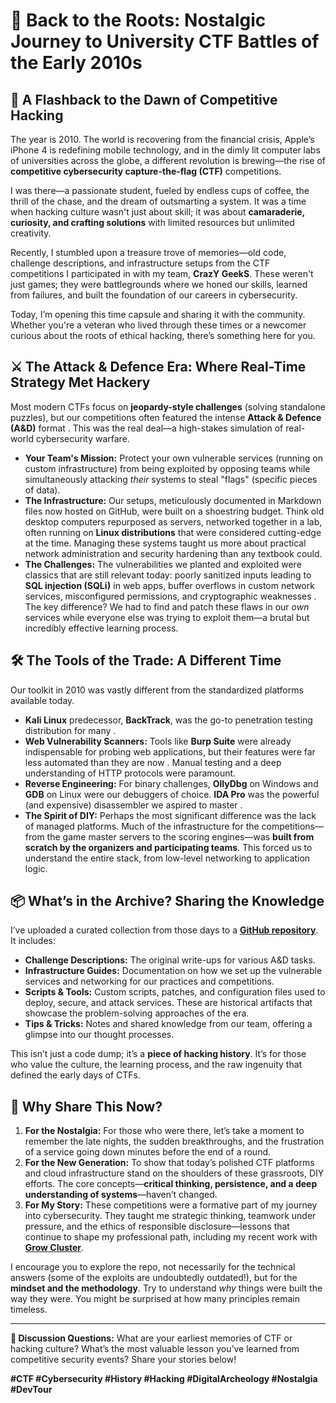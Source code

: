 
# 🔐 Back to the Roots: Nostalgic Journey to University CTF Battles of the Early 2010s

## 🧠 A Flashback to the Dawn of Competitive Hacking

The year is 2010. The world is recovering from the financial crisis, Apple’s iPhone 4 is redefining mobile technology, and in the dimly lit computer labs of universities across the globe, a different revolution is brewing—the rise of **competitive cybersecurity capture-the-flag (CTF)** competitions.

I was there—a passionate student, fueled by endless cups of coffee, the thrill of the chase, and the dream of outsmarting a system. It was a time when hacking culture wasn't just about skill; it was about **camaraderie, curiosity, and crafting solutions** with limited resources but unlimited creativity.

Recently, I stumbled upon a treasure trove of memories—old code, challenge descriptions, and infrastructure setups from the CTF competitions I participated in with my team, **CrazY GeekS**. These weren't just games; they were battlegrounds where we honed our skills, learned from failures, and built the foundation of our careers in cybersecurity.

Today, I’m opening this time capsule and sharing it with the community. Whether you're a veteran who lived through these times or a newcomer curious about the roots of ethical hacking, there’s something here for you.

## ⚔️ The Attack & Defence Era: Where Real-Time Strategy Met Hackery

Most modern CTFs focus on **jeopardy-style challenges** (solving standalone puzzles), but our competitions often featured the intense **Attack & Defence (A&D)** format . This was the real deal—a high-stakes simulation of real-world cybersecurity warfare.

*   **Your Team's Mission:** Protect your own vulnerable services (running on custom infrastructure) from being exploited by opposing teams while simultaneously attacking *their* systems to steal "flags" (specific pieces of data).
*   **The Infrastructure:** Our setups, meticulously documented in Markdown files now hosted on GitHub, were built on a shoestring budget. Think old desktop computers repurposed as servers, networked together in a lab, often running on **Linux distributions** that were considered cutting-edge at the time. Managing these systems taught us more about practical network administration and security hardening than any textbook could.
*   **The Challenges:** The vulnerabilities we planted and exploited were classics that are still relevant today: poorly sanitized inputs leading to **SQL injection (SQLi)** in web apps, buffer overflows in custom network services, misconfigured permissions, and cryptographic weaknesses . The key difference? We had to find and patch these flaws in our *own* services while everyone else was trying to exploit them—a brutal but incredibly effective learning process.

## 🛠️ The Tools of the Trade: A Different Time

Our toolkit in 2010 was vastly different from the standardized platforms available today.

*   **Kali Linux** predecessor, **BackTrack**, was the go-to penetration testing distribution for many .
*   **Web Vulnerability Scanners:** Tools like **Burp Suite** were already indispensable for probing web applications, but their features were far less automated than they are now . Manual testing and a deep understanding of HTTP protocols were paramount.
*   **Reverse Engineering:** For binary challenges, **OllyDbg** on Windows and **GDB** on Linux were our debuggers of choice. **IDA Pro** was the powerful (and expensive) disassembler we aspired to master .
*   **The Spirit of DIY:** Perhaps the most significant difference was the lack of managed platforms. Much of the infrastructure for the competitions—from the game master servers to the scoring engines—was **built from scratch by the organizers and participating teams**. This forced us to understand the entire stack, from low-level networking to application logic.

## 📦 What’s in the Archive? Sharing the Knowledge

I’ve uploaded a curated collection from those days to a **[GitHub repository](https://github.com/D3One/CTF_CrazY_GeekS/tree/main/Attack%26Defence)**. It includes:

*   **Challenge Descriptions:** The original write-ups for various A&D tasks.
*   **Infrastructure Guides:** Documentation on how we set up the vulnerable services and networking for our practices and competitions.
*   **Scripts & Tools:** Custom scripts, patches, and configuration files used to deploy, secure, and attack services. These are historical artifacts that showcase the problem-solving approaches of the era.
*   **Tips & Tricks:** Notes and shared knowledge from our team, offering a glimpse into our thought processes.

This isn’t just a code dump; it’s a **piece of hacking history**. It’s for those who value the culture, the learning process, and the raw ingenuity that defined the early days of CTFs.

## 🤔 Why Share This Now?

1.  **For the Nostalgia:** For those who were there, let’s take a moment to remember the late nights, the sudden breakthroughs, and the frustration of a service going down minutes before the end of a round.
2.  **For the New Generation:** To show that today’s polished CTF platforms and cloud infrastructure stand on the shoulders of these grassroots, DIY efforts. The core concepts—**critical thinking, persistence, and a deep understanding of systems**—haven’t changed.
3.  **For My Story:** These competitions were a formative part of my journey into cybersecurity. They taught me strategic thinking, teamwork under pressure, and the ethics of responsible disclosure—lessons that continue to shape my professional path, including my recent work with **[Grow Cluster](https://growcluster.com/en/)**.

I encourage you to explore the repo, not necessarily for the technical answers (some of the exploits are undoubtedly outdated!), but for the **mindset and the methodology**. Try to understand *why* things were built the way they were. You might be surprised at how many principles remain timeless.

---

**💬 Discussion Questions:** What are your earliest memories of CTF or hacking culture? What’s the most valuable lesson you’ve learned from competitive security events? Share your stories below!

**#CTF #Cybersecurity #History #Hacking #DigitalArcheology #Nostalgia #DevTour**
